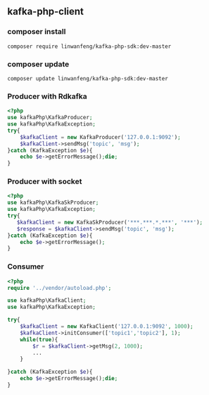 ## kafka-php-client

### composer install
`composer require linwanfeng/kafka-php-sdk:dev-master`

### composer update
`composer update linwanfeng/kafka-php-sdk:dev-master`

### Producer with Rdkafka
```php
<?php
use kafkaPhp\KafkaProducer;
use kafkaPhp\KafkaException;
try{
    $kafkaClient = new KafkaProducer('127.0.0.1:9092');
    $kafkaClient->sendMsg('topic', 'msg');
}catch (KafkaException $e){
    echo $e->getErrorMessage();die;
}
```
### Producer with socket
```php
<?php
use kafkaPhp\KafkaSkProducer;
use kafkaPhp\KafkaException;
try{
   $kafkaClient = new KafkaSkProducer('***.***.*.***', '***');
   $response = $kafkaClient->sendMsg('topic', 'msg');
}catch (KafkaException $e){
    echo $e->getErrorMessage();
}
```
### Consumer
```php
<?php
require '../vendor/autoload.php';

use kafkaPhp\KafkaClient;
use kafkaPhp\KafkaException;

try{
    $kafkaClient = new KafkaClient('127.0.0.1:9092', 1000);
    $kafkaClient->initConsumer(['topic1','topic2'], 1);
    while(true){
        $r = $kafkaClient->getMsg(2, 1000);
        ...
    }

}catch (KafkaException $e){
    echo $e->getErrorMessage();die;
}
```